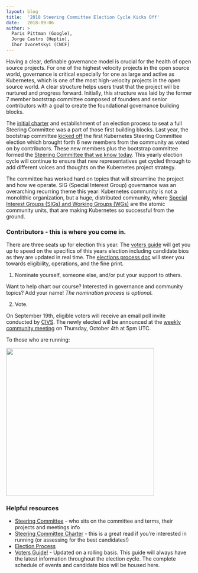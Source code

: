 ```yaml
---
layout: blog
title:  '2018 Steering Committee Election Cycle Kicks Off'
date:   2018-09-06
author: >
  Paris Pittman (Google),
  Jorge Castro (Heptio),
  Ihor Dvoretskyi (CNCF)
---
```


Having a clear, definable governance model is crucial for the health of open source projects. For one of the highest velocity projects in the open source world, governance is critical especially for one as large and active as Kubernetes, which is one of the most high-velocity projects in the open source world. A clear structure helps users trust that the project will be nurtured and progress forward. Initially, this structure was laid by the former 7 member bootstrap committee composed of founders and senior contributors with a goal to create the foundational governance building blocks.  

The [initial charter](https://git.k8s.io/steering/charter.md) and establishment of an election process to seat a full Steering Committee was a part of those first building blocks. Last year, the bootstrap committee [kicked off](https://groups.google.com/d/msg/kubernetes-dev/piPuoqFkJwA/mCjwLH81BgAJ) the first Kubernetes Steering Committee election which brought forth 6 new members from the community as voted on by contributors. These new members plus the bootstrap committee formed the [Steering Committee that we know today](https://github.com/kubernetes/steering). This yearly election cycle will continue to ensure that new representatives get cycled through to add different voices and thoughts on the Kubernetes project strategy.

The committee has worked hard on topics that will streamline the project and how we operate. SIG (Special Interest Group) governance was an overarching recurring theme this year: Kubernetes community is not a monolithic organization, but a huge, distributed community, where [Special Interest Groups (SIGs) and Working Groups (WGs)](https://github.com/kubernetes/community/blob/master/sig-list.md) are the atomic community units, that are making Kubernetes so successful from the ground.

### Contributors - this is where you come in.

There are three seats up for election this year. The [voters guide](https://git.k8s.io/community/events/elections/2018) will get you up to speed on the specifics of this years election including candidate bios as they are updated in real time. The [elections process doc](https://github.com/kubernetes/steering/blob/master/elections.md) will steer you towards eligibility, operations, and the fine print.

1) Nominate yourself, someone else, and/or put your support to others.

Want to help chart our course? Interested in governance and community topics? Add your name! _The nomination process is optional_.

2) Vote.

On September 19th, eligible voters will receive an email poll invite conducted by [CIVS](https://civs.cs.cornell.edu). The newly elected will be announced at the [weekly community meeting](https://github.com/kubernetes/community/tree/master/communication#weekly-meeting) on Thursday, October 4th at 5pm UTC.

To those who are running:

<img src="/images/blog/2018-09-06-2018-steering-committee-election-cycle-kicks-off/sc-elections.png" width="400">

### Helpful resources

* [Steering Committee](https://github.com/kubernetes/steering) - who sits on the committee and terms, their projects and meetings info  
* [Steering Committee Charter](https://git.k8s.io/steering/charter.md) - this is a great read if you’re interested in running (or assessing for the best candidates!)
* [Election Process](https://git.k8s.io/steering/elections.md)
* [Voters Guide!](https://git.k8s.io/community/events/elections/2018) - Updated on a rolling basis. This guide will always have the latest information throughout the election cycle. The complete schedule of events and candidate bios will be housed here.
